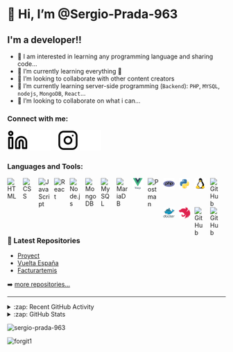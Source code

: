 # 👋 Hi, I’m @Sergio-Prada-963 

## I'm a  developer!!

- 👀 I am interested in learning any programming language and sharing code... 
- 🌱 I’m currently learning everything 🤣
- 👯 I’m looking to collaborate with other content creators
- 🌱 I’m currently learning server-side programming (`Backend`): `PHP`, `MYSQL`, `nodejs`, `MongoDB`, `React`...
- 💞️ I’m looking to collaborate on what i can...

### Connect with me:

[![website](./img/linkedin-light.svg)](https://www.linkedin.com/in/sergio-alejandro-r-0b3311278#gh-light-mode-only)
[![website](./img/linkedin-dark.svg)](https://www.linkedin.com/in/sergio-alejandro-r-0b3311278#gh-dark-mode-only)
&nbsp;&nbsp;
[![website](./img/instagram-light.svg)](https://instagram.com/sergio140705?utm_source=qr&igshid=MzNlNGNkZWQ4Mg%3D%3D#gh-light-mode-only)
[![website](./img/instagram-dark.svg)](https://instagram.com/sergio140705?utm_source=qr&igshid=MzNlNGNkZWQ4Mg%3D%3D#gh-dark-mode-only)

### Languages and Tools:


<img align="left" alt="HTML" width="26px" src="https://cdn.jsdelivr.net/gh/devicons/devicon/icons/html5/html5-original.svg" style="padding-right:10px;" />
<img align="left" alt="CSS" width="26px" src="https://cdn.jsdelivr.net/gh/devicons/devicon/icons/css3/css3-original.svg" style="padding-right:10px;" />
<img align="left" alt="JavaScript" width="26px" src="https://cdn.jsdelivr.net/gh/devicons/devicon/icons/javascript/javascript-original.svg" style="padding-right:10px;" />
<img align="left" alt="React" width="26px" src="https://cdn.jsdelivr.net/gh/devicons/devicon/icons/react/react-original.svg" style="padding-right:10px;" />
<img align="left" alt="Node.js" width="26px" src="https://cdn.jsdelivr.net/gh/devicons/devicon/icons/nodejs/nodejs-original.svg" style="padding-right:10px;" />
<img align="left" alt="MongoDB" width="26px" src="https://cdn.jsdelivr.net/gh/devicons/devicon/icons/mongodb/mongodb-original.svg" style="padding-right:10px;" />
<img align="left" alt="MySQL" width="26px" src="https://cdn.jsdelivr.net/gh/devicons/devicon/icons/mysql/mysql-original.svg" style="padding-right:10px;" />
<img align="left" alt="MariaDB" width="26px" src="https://www.vectorlogo.zone/logos/mariadb/mariadb-icon.svg" style="padding-right:10px;" />
<img align="left" alt="VueJs" width="26px" src="https://raw.githubusercontent.com/devicons/devicon/master/icons/vuejs/vuejs-original-wordmark.svg" style="padding-right:10px;" />
<img align="left" alt="Postman" width="26px" src="https://www.vectorlogo.zone/logos/getpostman/getpostman-icon.svg" style="padding-right:10px;" />
<img align="left" alt="Postman" width="26px" src="https://raw.githubusercontent.com/devicons/devicon/master/icons/php/php-original.svg" style="padding-right:10px;" />
<img align="left" alt="Python" width="26px" src="https://raw.githubusercontent.com/devicons/devicon/master/icons/python/python-original.svg" style="padding-right:10px;" />
<img align="left" alt="Linux" width="26px" src="https://raw.githubusercontent.com/devicons/devicon/master/icons/linux/linux-original.svg" style="padding-right:10px;" />
<img align="left" alt="GitHub" width="26px" src="https://user-images.githubusercontent.com/3369400/139447912-e0f43f33-6d9f-45f8-be46-2df5bbc91289.png" style="padding-right:10px;" />
<img align="left" alt="GitHub" width="26px" src="https://raw.githubusercontent.com/devicons/devicon/master/icons/docker/docker-original-wordmark.svg" style="padding-right:10px;" />
<img align="left" alt="GitHub" width="26px" src="https://raw.githubusercontent.com/devicons/devicon/master/icons/nestjs/nestjs-plain.svg" style="padding-right:10px;" />
<img align="left" alt="GitHub" width="26px" src="https://www.vectorlogo.zone/logos/tailwindcss/tailwindcss-icon.svg" style="padding-right:10px;" />
<img align="left" alt="GitHub" width="26px" src="https://github.com/Sergio-Prada-963/Sergio-Prada-963/assets/133453267/126dff78-79ec-4390-918a-c1dbaab3310e" style="padding-right:10px;" />


<br />
<br />

---


### 📕 Latest Repositories

<!-- BLOG-POST-LIST:START -->
- [Proyect](https://github.com/Sergio-Prada-963/Proyecto_N.P..git)
- [Vuelta España](https://github.com/Sergio-Prada-963/Vuelta-Espana.git)
- [Facturartemis](https://github.com/Sergio-Prada-963/facturartemis.git)
<!-- BLOG-POST-LIST:END -->

➡️ [more repositories...](https://github.com/Sergio-Prada-963?tab=repositories)

---

<details>
  <summary>:zap: Recent GitHub Activity</summary>
  
<!--START_SECTION:activity-->
<p align="left"> <a href="https://github.com/ryo-ma/github-profile-trophy"><img src="https://github-profile-trophy.vercel.app/?username=sergio-prada-963" alt="sergio-prada-963" /></a> </p>
<!--END_SECTION:activity-->

</details>

<details>
  <summary>:zap: GitHub Stats</summary>

  <p><img align="left" src="https://github-readme-stats.vercel.app/api/top-langs?username=Sergio-Prada-963&show_icons=true&locale=en&layout=compact" alt="Sergio-Prada*963" /></p>

  <p>&nbsp;<img align="center" src="https://github-readme-stats.vercel.app/api?username=Sergio-Prada-963&show_icons=true&locale=en" alt="Sergio-Prada*963" /></p>

  <p><img align="center" src="https://github-readme-streak-stats.herokuapp.com/?user=Sergio-Prada-963&" alt="Sergio-Prada*963" /></p>

</details>
<p align="left"> <img src="https://komarev.com/ghpvc/?username=Sergio-Prada-963&label=Profile%20views&color=0e75b6&style=flat" alt="sergio-prada-963" /> </p>

![forgit1](https://github.com/Sergio-Prada-963/Sergio-Prada-963/assets/133453267/728e6576-ef46-439f-9dc1-27d477ae4e53)
